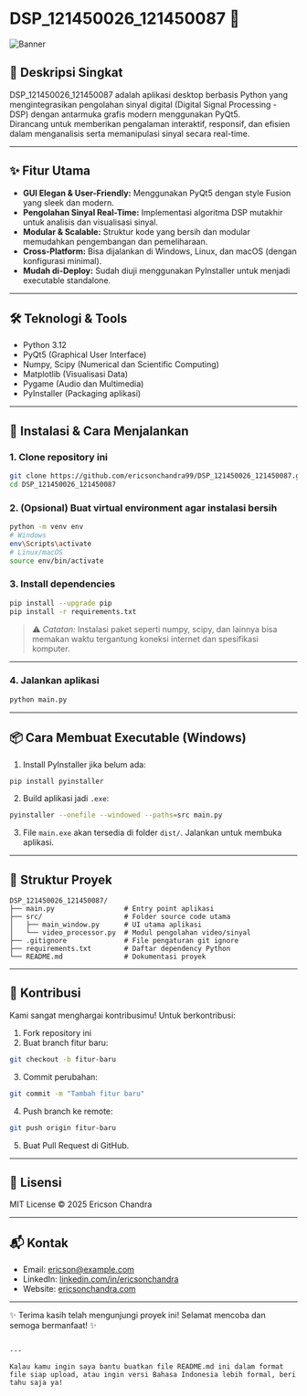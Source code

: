 


# DSP_121450026_121450087 🚀

![Banner](https://user-images.githubusercontent.com/yourusername/project-banner.png)

## 🎯 Deskripsi Singkat  
DSP_121450026_121450087 adalah aplikasi desktop berbasis Python yang mengintegrasikan pengolahan sinyal digital (Digital Signal Processing - DSP) dengan antarmuka grafis modern menggunakan PyQt5.  
Dirancang untuk memberikan pengalaman interaktif, responsif, dan efisien dalam menganalisis serta memanipulasi sinyal secara real-time.

---

## ✨ Fitur Utama  
- **GUI Elegan & User-Friendly:** Menggunakan PyQt5 dengan style Fusion yang sleek dan modern.  
- **Pengolahan Sinyal Real-Time:** Implementasi algoritma DSP mutakhir untuk analisis dan visualisasi sinyal.  
- **Modular & Scalable:** Struktur kode yang bersih dan modular memudahkan pengembangan dan pemeliharaan.  
- **Cross-Platform:** Bisa dijalankan di Windows, Linux, dan macOS (dengan konfigurasi minimal).  
- **Mudah di-Deploy:** Sudah diuji menggunakan PyInstaller untuk menjadi executable standalone.

---

## 🛠️ Teknologi & Tools  
- Python 3.12  
- PyQt5 (Graphical User Interface)  
- Numpy, Scipy (Numerical dan Scientific Computing)  
- Matplotlib (Visualisasi Data)  
- Pygame (Audio dan Multimedia)  
- PyInstaller (Packaging aplikasi)

---

## 🚀 Instalasi & Cara Menjalankan

### 1. Clone repository ini

```bash
git clone https://github.com/ericsonchandra99/DSP_121450026_121450087.git
cd DSP_121450026_121450087
````

### 2. (Opsional) Buat virtual environment agar instalasi bersih

```bash
python -m venv env
# Windows
env\Scripts\activate
# Linux/macOS
source env/bin/activate
```

### 3. Install dependencies

```bash
pip install --upgrade pip
pip install -r requirements.txt
```

> ⚠️ *Catatan:* Instalasi paket seperti numpy, scipy, dan lainnya bisa memakan waktu tergantung koneksi internet dan spesifikasi komputer.

---

### 4. Jalankan aplikasi

```bash
python main.py
```

---

## 📦 Cara Membuat Executable (Windows)

1. Install PyInstaller jika belum ada:

```bash
pip install pyinstaller
```

2. Build aplikasi jadi `.exe`:

```bash
pyinstaller --onefile --windowed --paths=src main.py
```

3. File `main.exe` akan tersedia di folder `dist/`. Jalankan untuk membuka aplikasi.

---

## 📂 Struktur Proyek

```
DSP_121450026_121450087/
├── main.py                 # Entry point aplikasi
├── src/                    # Folder source code utama
│   ├── main_window.py      # UI utama aplikasi
│   └── video_processor.py  # Modul pengolahan video/sinyal
├── .gitignore              # File pengaturan git ignore
├── requirements.txt        # Daftar dependency Python
└── README.md               # Dokumentasi proyek
```

---

## 🤝 Kontribusi

Kami sangat menghargai kontribusimu! Untuk berkontribusi:

1. Fork repository ini
2. Buat branch fitur baru:

```bash
git checkout -b fitur-baru
```

3. Commit perubahan:

```bash
git commit -m "Tambah fitur baru"
```

4. Push branch ke remote:

```bash
git push origin fitur-baru
```

5. Buat Pull Request di GitHub.

---

## 📜 Lisensi

MIT License © 2025 Ericson Chandra

---

## 📬 Kontak

* Email: [ericson@example.com](mailto:ericson@example.com)
* LinkedIn: [linkedin.com/in/ericsonchandra](https://linkedin.com/in/ericsonchandra)
* Website: [ericsonchandra.com](https://ericsonchandra.com)

---

✨ Terima kasih telah mengunjungi proyek ini! Selamat mencoba dan semoga bermanfaat! ✨

```

---

Kalau kamu ingin saya bantu buatkan file README.md ini dalam format file siap upload, atau ingin versi Bahasa Indonesia lebih formal, beri tahu saja ya!
```
